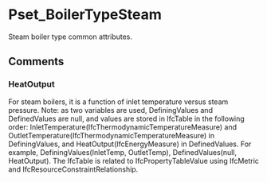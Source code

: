 # Pset_BoilerTypeSteam

Steam boiler type common attributes.<!-- end of definition -->


## Comments

### HeatOutput

For steam boilers, it is a function of inlet temperature versus steam pressure.  Note: as two variables are used, DefiningValues and DefinedValues are null, and values are stored in IfcTable in the following order: InletTemperature(IfcThermodynamicTemperatureMeasure) and OutletTemperature(IfcThermodynamicTemperatureMeasure) in DefiningValues, and HeatOutput(IfcEnergyMeasure) in DefinedValues. For example, DefiningValues(InletTemp, OutletTemp), DefinedValues(null, HeatOutput). The IfcTable is related to IfcPropertyTableValue using IfcMetric and IfcResourceConstraintRelationship.

